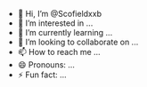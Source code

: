 - 👋 Hi, I’m @Scofieldxxb
- 👀 I’m interested in ...
- 🌱 I’m currently learning ...
- 💞️ I’m looking to collaborate on ...
- 📫 How to reach me ...
- 😄 Pronouns: ...
- ⚡ Fun fact: ...

<!---
Scofieldxxb/Scofieldxxb is a ✨ special ✨ repository because its `README.md` (this file) appears on your GitHub profile.
You can click the Preview link to take a look at your changes.
--->
